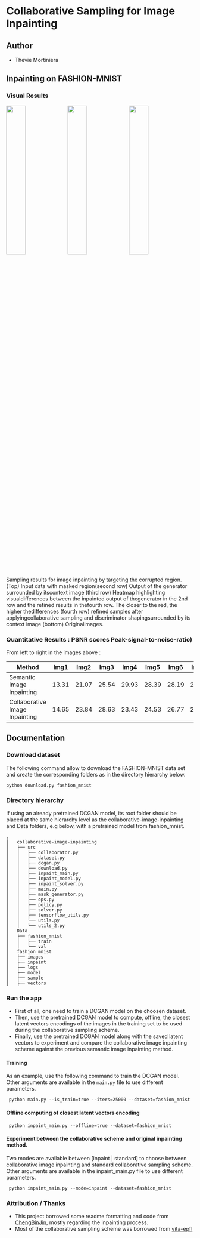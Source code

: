 # Collaborative Sampling for Image Inpainting

## Author

- Thevie Mortiniera

## Inpainting on FASHION-MNIST

### Visual Results

<p float="left">
  <img src="../master/metrics/images_0-3.png" width="32%"> 
  <img src="../master/metrics/images_4-7.png" width="32%"> 
  <img src="../master/metrics/images_16_19.png" width="32%">
</p>

Sampling results for image inpainting by targeting the corrupted region. (Top) Input data with masked region(second row) Output of the generator surrounded by itscontext image (third row) Heatmap highlighting visualdifferences between the inpainted output of thegenerator in the 2nd row and the refined results in thefourth row. The closer to the red, the higher thedifferences (fourth row) refined samples after applyingcollaborative sampling and discriminator shapingsurrounded by its context image (bottom) Originalimages.

### Quantitative Results : PSNR scores Peak-signal-to-noise-ratio) 

From left to right in the images above :

| Method | Img1 | Img2 | Img3 | Img4 | Img5 | Img6 | Img7 | Img8 | Img9 | Img10 | Img11 | Img12 |
| --- | --- | --- | --- | --- | --- | --- | --- | --- | --- | --- | --- | --- |
| Semantic Image Inpainting | 13.31 | 21.07 | 25.54 | 29.93 | 28.39 | 28.19 | 28.94 | 25.25 | 27.07 | 34.80 | 20.07 | 34.63 |
| Collaborative Image Inpainting | 14.65 | 23.84 | 28.63 | 23.43 | 24.53 | 26.77 | 29.22 | 26.57 | 28.18 | 38.27 | 20.10 | 35.97 |




## Documentation

### Download dataset

The following command allow to download the FASHION-MNIST data set and create the corresponding folders as in the directory hierarchy below.

``` python download.py fashion_mnist ```

### Directory hierarchy

If using an already pretrained DCGAN model, its root folder should be placed at the same hierarchy level as the collaborative-image-inpainting and Data folders, e.g below, with a pretrained model from fashion_mnist.

```
.
│   collaborative-image-inpainting
│   ├── src
│   │   ├── collaborator.py
│   │   ├── dataset.py
│   │   ├── dcgan.py
│   │   ├── download.py
│   │   ├── inpaint_main.py
│   │   ├── inpaint_model.py
│   │   ├── inpaint_solver.py
│   │   ├── main.py
│   │   ├── mask_generator.py
│   │   ├── ops.py
│   │   ├── policy.py
│   │   ├── solver.py
│   │   ├── tensorflow_utils.py
│   │   └── utils.py
│   │   └── utils_2.py
│   Data
│   ├── fashion_mnist
│   │   ├── train
│   │   └── val
│   fashion_mnist
│   ├── images
│   ├── inpaint
│   ├── logs
│   ├── model
│   ├── sample
│   ├── vectors
```

### Run the app

* First of all, one need to train a DCGAN model on the choosen dataset.
* Then, use the pretrained DCGAN model to compute, offline, the closest latent vectors encodings of the images
in the training set to be used during the collaborative sampling scheme. 
* Finally, use the pretrained DCGAN model along with the saved latent vectors to experiment and compare the collaborative image inpainting scheme against the previous semantic image inpainting method.


#### Training

As an example, use the following command to train the DCGAN model. Other arguments are available in the ```main.py``` file to use different parameters.

``` python main.py --is_train=true --iters=25000 --dataset=fashion_mnist```

#### Offline computing of closest latent vectors encoding

``` python inpaint_main.py --offline=true --dataset=fashion_mnist```

#### Experiment between the collaborative scheme and original inpainting method. 

Two modes are available between [inpaint | standard] to choose between collaborative image inpainting and standard collaborative sampling scheme.  Other arguments are available in the inpaint_main.py file to use different parameters.

``` python inpaint_main.py --mode=inpaint --dataset=fashion_mnist```


### Attribution / Thanks

* This project borrowed some readme formatting and code from [ChengBinJin](https://github.com/ChengBinJin/semantic-image-inpainting), mostly regarding the inpainting process.
* Most of the collaborative sampling scheme was borrowed from [vita-epfl](https://github.com/vita-epfl/collaborative-gan-sampling)

